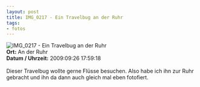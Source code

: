 ```yaml
--- 
layout: post
title: IMG_0217 - Ein Travelbug an der Ruhr
tags: 
- fotos
---
```

<img src="http://blog.fabianonline.de/wp-content/main/2010_05/IMG_0217.jpg" alt="IMG_0217 - Ein Travelbug an der Ruhr" class="aligncenter" /><br />
<strong>Ort:</strong> An der Ruhr<br />
<strong>Datum / Uhrzeit:</strong> 2009:09:26 17:59:18<br />
<br />
Dieser Travelbug wollte gerne Flüsse besuchen. Also habe ich ihn zur Ruhr gebracht und ihn da dann auch gleich mal eben fotofiert.
